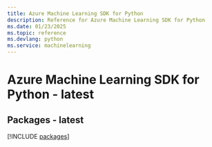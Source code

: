 ```yaml
---
title: Azure Machine Learning SDK for Python
description: Reference for Azure Machine Learning SDK for Python
ms.date: 01/23/2025
ms.topic: reference
ms.devlang: python
ms.service: machinelearning
---
```

# Azure Machine Learning SDK for Python - latest
## Packages - latest
[!INCLUDE [packages](machine-learning-index.md)]